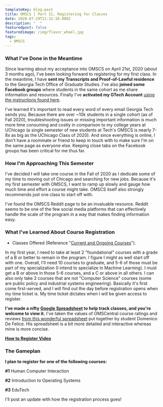```yaml
---
templateKey: blog-post
title: OMSCS | Part II, Registering for Classes
date: 2020-07-29T21:31:10.000Z
description: "  "
featuredpost: false
featuredimage: /img/flavor_wheel.jpg
tags:
  - OMSCS
---
```

### What I've Done in the Meantime

Since learning about my acceptance into OMSCS on April 21st, 2020 (about 3 months ago), I've been looking forward to registering for my first class. In the meantime, I have **sent my Transcripts and Proof-of-Lawful residence** to the Georgia Tech Office of Graduate Studies. I've also **joined some Facebook groups** where students in the same cohort as me share information and resources. Finally I've **activated my GTech Account** [using the instructions found here](https://faq.oit.gatech.edu/content/how-do-i-activate-my-gt-account).

I've learned it's important to read every word of every email Georgia Tech sends you. Because there are over ~10k students in a single cohort (as of Fall 2020), troubleshooting issues or missing important information is much more time consuming and costly in comparison to my college years at UChicago (a single semester of new students at Tech's OMSCS is nearly 7-8x as big as the UChicago Class of 2020). And since everything is online, I don't have a roommate or friend to keep in touch with to make sure I'm on the same page as everyone else. Keeping close tabs on the Facebook groups has been critical for me thus far.

### How I'm Approaching This Semester

I've decided I will take one course in the Fall of 2020 as I dedicate some of my time to moving out of Chicago and searching for new jobs. Because it's my first semester with OMSCS, I want to ramp up slowly and gauge how much time and effort a course might take. OMSCS itself also strongly recommends just one class to start off with. 

I've found the OMSCS Reddit page to be an invaluable resource. Reddit seems to be one of the few social media platforms that can effectively handle the scale of the program in a way that makes finding information easy. 

### What I've Learned About Course Registration

* Classes Offered (Reference "[Current and Ongoing Courses](https://omscs.gatech.edu/current-courses)").

In my first year, I need to take at least 2 "foundational" courses with a grade of a B or better to remain in the program. I figure I might as well start off with one. Overall, I'll need 10 courses to graduate, and 5-6 of those must be part of my specialization (I intend to specialize in Machine Learning). I must get a B or above in those 5-6 courses, and a C or above in all others. I can also only take 2 courses that are not "Computer Science" courses (some are public policy and industrial systems engineering). Basically it's first come first-served, and I will find out the day before registration opens when my time ticket is. My time ticket dictates when I will be given access to register.

**I've made a nifty [Google Spreadsheet](https://docs.google.com/spreadsheets/d/1hIqXpGEwo1T72ZNY9x_sglinr3HDSIygUKiBs4qnTFo/edit?usp=sharing) to help track classes, and you're welcome to view it.** I've taken the values of OMSCentral course ratings and reviews [from this wonderful spreadsheet](https://docs.google.com/spreadsheets/d/1PSaVoRCN5ajIM0z0sr8BLsKtnh8lpF1xxIp2J1mC360/edit?usp=sharing) put together by student Domenico De Felice. His spreadsheet is a bit more detailed and interactive whereas mine is more concise.

**[How to Register Video](https://www.youtube.com/watch?v=WfnzgHBwhpU&list=PLl2dezBNo_Bme8RliCeBnjeK5_KnElfNU&index=4)**

### The Gameplan

**I plan to register for one of the following courses:**

**\#1** Human Computer Interaction 

**\#2** Introduction to Operating Systems

**\#3** EduTech

I'll post an update with how the registration process goes!